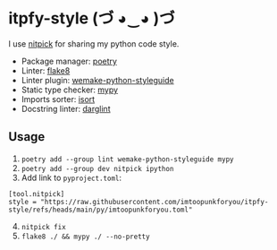 # itpfy-style (づ ◕‿◕ )づ

I use [nitpick](https://wemake-python-styleguide.readthedocs.io/en/latest/pages/usage/integrations/nitpick.html) for sharing my python code style.

- Package manager: [poetry](https://github.com/python-poetry/poetry)
- Linter: [flake8](https://github.com/pycqa/flake8)
- Linter plugin: [wemake-python-styleguide](https://github.com/wemake-services/wemake-python-styleguide)
- Static type checker: [mypy](https://github.com/python/mypy)
- Imports sorter: [isort](https://github.com/PyCQA/isort)
- Docstring linter: [darglint](https://github.com/terrencepreilly/darglint)

## Usage
1. `poetry add --group lint wemake-python-styleguide mypy`
2. `poetry add --group dev nitpick ipython`
3. Add link to `pyproject.toml`:
```code
[tool.nitpick]
style = "https://raw.githubusercontent.com/imtoopunkforyou/itpfy-style/refs/heads/main/py/imtoopunkforyou.toml"
```
4. `nitpick fix`
5. `flake8 ./ && mypy ./ --no-pretty`
